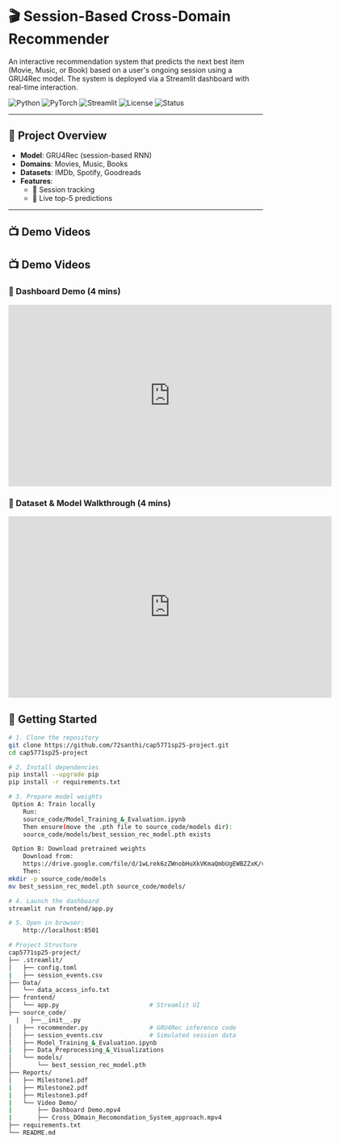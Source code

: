 # 🎬 Session-Based Cross-Domain Recommender

An interactive recommendation system that predicts the next best item (Movie, Music, or Book) based on a user's ongoing session using a GRU4Rec model. The system is deployed via a Streamlit dashboard with real-time interaction.

![Python](https://img.shields.io/badge/Python-3.10-blue)
![PyTorch](https://img.shields.io/badge/PyTorch-2.0-orange)
![Streamlit](https://img.shields.io/badge/Streamlit-1.30.0-red)
![License](https://img.shields.io/github/license/72santhi/cap5771sp25-project)
![Status](https://img.shields.io/badge/Status-Active-brightgreen)

---

## 🎯 Project Overview

- **Model**: GRU4Rec (session-based RNN)
- **Domains**: Movies, Music, Books
- **Datasets**: IMDb, Spotify, Goodreads
- **Features**:
  - 🔁 Session tracking  
  - 🔮 Live top-5 predictions    

---


## 📺 Demo Videos

## 📺 Demo Videos

### 🔹 Dashboard Demo (4 mins)
<iframe width="640" height="360"
  src="https://youtu.be/w1nElGVKB1Y"
  frameborder="0" allow="autoplay; encrypted-media" allowfullscreen>
</iframe>

### 🔹 Dataset & Model Walkthrough (4 mins)
<iframe width="640" height="360"
  src="https://youtu.be/9GcDJNJSX6Q"
  frameborder="0" allow="autoplay; encrypted-media" allowfullscreen>
</iframe>


## 🚀 Getting Started

```bash
# 1. Clone the repository
git clone https://github.com/72santhi/cap5771sp25-project.git
cd cap5771sp25-project

# 2. Install dependencies
pip install --upgrade pip
pip install -r requirements.txt

# 3. Prepare model weights
 Option A: Train locally
    Run:
    source_code/Model_Training_&_Evaluation.ipynb
    Then ensure(move the .pth file to source_code/models dir):
    source_code/models/best_session_rec_model.pth exists

 Option B: Download pretrained weights
    Download from:
    https://drive.google.com/file/d/1wLrek6zZWnobHuXkVKmaQmbUgEWBZZxK/view?usp=sharing
    Then:
mkdir -p source_code/models
mv best_session_rec_model.pth source_code/models/

# 4. Launch the dashboard
streamlit run frontend/app.py

# 5. Open in browser:
    http://localhost:8501

# Project Structure
cap5771sp25-project/
├── .streamlit/
│   ├── config.toml
|   ├── session_events.csv
├── Data/
│   └── data_access_info.txt          
├── frontend/
│   └── app.py                         # Streamlit UI
├── source_code/
  |   ├──__init__.py 
│   ├── recommender.py                 # GRU4Rec inference code
│   ├── session_events.csv             # Simulated session data
│   ├── Model_Training_&_Evaluation.ipynb
|   ├── Data_Preprocessing_&_Visualizations
│   └── models/
│       └── best_session_rec_model.pth
├── Reports/
│   ├── Milestone1.pdf
|   ├── Milestone2.pdf
|   ├── Milestone3.pdf
|   └── Video Demo/
|       ├── Dashboard Demo.mpv4
|       ├── Cross_DOmain_Recomondation_System_approach.mpv4
├── requirements.txt
└── README.md

```
